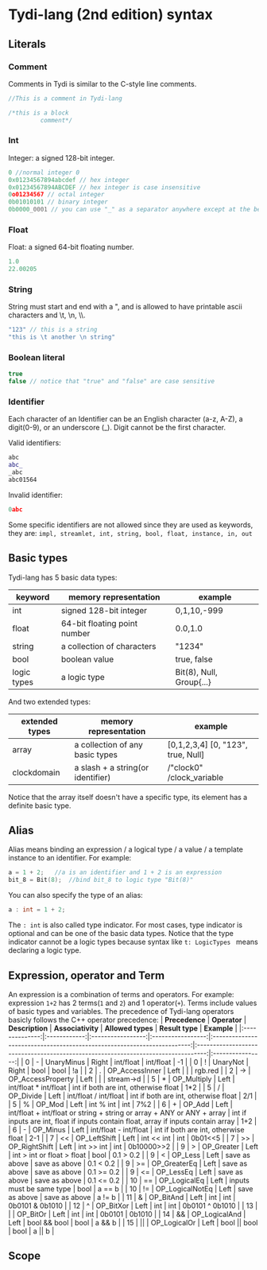 # Tydi-lang (2nd edition) syntax

## Literals

### Comment

Comments in Tydi is similar to the C-style line comments.

```cpp
//This is a comment in Tydi-lang
```

```cpp
/*this is a block
         comment*/
```

### Int 

Integer: a signed 128-bit integer.

```cpp
0 //normal integer 0
0x01234567894abcdef // hex integer
0x01234567894ABCDEF // hex integer is case insensitive
0o01234567 // octal integer
0b01010101 // binary integer
0b0000_0001 // you can use "_" as a separator anywhere except at the beginning of the integer.
```

### Float

Float: a signed 64-bit floating number.

```cpp
1.0
22.00205
```

### String

String must start and end with a ", and is allowed to have printable ascii characters and \\t, \\n, \\\\.

```cpp
"123" // this is a string
"this is \t another \n string"
```

### Boolean literal

```cpp
true
false // notice that "true" and "false" are case sensitive
```

### Identifier

Each character of an Identifier can be an English character (a-z, A-Z), a digit(0-9), or an underscore (_). Digit cannot be the first character.

Valid identifiers:
```cpp
abc
abc_
_abc
abc01564
```

Invalid identifier:
```cpp
0abc
```

Some specific identifiers are not allowed since they are used as keywords, they are: ```impl, streamlet, int, string, bool, float, instance, in, out```

## Basic types

Tydi-lang has 5 basic data types:

| keyword     | memory representation        | example                  |
|-------------|------------------------------|--------------------------|
| int         | signed 128-bit integer       | 0,1,10,-999              |
| float       | 64-bit floating point number | 0.0,1.0                  |
| string      | a collection of characters   | "1234"                   |
| bool        | boolean value                | true, false              |
| logic types | a logic type                 | Bit(8), Null, Group{...} |

And two extended types:

| extended types | memory representation             | example                            |
|----------------|-----------------------------------|------------------------------------|
| array          | a collection of any basic types   | [0,1,2,3,4] [0, "123", true, Null] |
| clockdomain    | a slash + a string(or identifier) | /"clock0" /clock_variable          |

Notice that the array itself doesn't have a specific type, its element has a definite basic type.

## Alias

Alias means binding an expression / a logical type / a value / a template instance to an identifier. For example:

```cpp
a = 1 + 2;   //a is an identifier and 1 + 2 is an expression
bit_8 = Bit(8);  //bind bit_8 to logic type "Bit(8)"
```

You can also specify the type of an alias:

```cpp
a : int = 1 + 2;
```

The ```: int``` is also called type indicator. For most cases, type indicator is optional and can be one of the basic data types. Notice that the type indicator cannot be a logic types because syntax like ```t: LogicTypes ``` means declaring a logic type.

## Expression, operator and Term
An expression is a combination of terms and operators. For example: expression `1+2` has 2 terms(`1` and `2`) and 1 operator(`+`). Terms include values of basic types and variables. The precedence of Tydi-lang operators basicly follows the C++ operator precedence:
| **Precedence** | **Operator** |  **Description**  | **Associativity** |                            **Allowed types**                            |                                  **Result type**                                  |    **Example**   |
|:--------------:|:------------:|:-----------------:|:-----------------:|:-----------------------------------------------------------------------:|:---------------------------------------------------------------------------------:|:----------------:|
|        0       |       -      |     UnaryMinus    |       Right       |                                int/float                                |                                     int/float                                     |        -1        |
|        0       |       !      |      UnaryNot     |       Right       |                                   bool                                  |                                        bool                                       |        !a        |
|        2       |       .      |   OP_AccessInner  |        Left       |                                                                         |                                                                                   |      rgb.red     |
|        2       |      ->      | OP_AccessProperty |        Left       |                                                                         |                                                                                   |     stream->d    |
|        5       |       *      |    OP_Multiply    |        Left       |                          int/float * int/float                          |                        int if both are int, otherwise float                       |        1*2       |
|        5       |       /      |     OP_Divide     |        Left       |                          int/float / int/float                          |                        int if both are int, otherwise float                       |        2/1       |
|        5       |       %      |       OP_Mod      |        Left       |                                int % int                                |                                        int                                        |        7%2       |
|        6       |       +      |       OP_Add      |        Left       | int/float + int/float or string + string or array + ANY or ANY + array | int if inputs are int, float if inputs contain float, array if inputs contain array |        1+2       |
|        6       |       -      |      OP_Minus     |        Left       |                          int/float - int/float                          |                        int if both are int, otherwise float                       |        2-1       |
|        7       |      <<      |    OP_LeftShift   |        Left       |                                int << int                               |                                        int                                        |      0b01<<5     |
|        7       |      >>      |   OP_RightShift   |        Left       |                                int >> int                               |                                        int                                        |    0b10000>>2    |
|        9       |       >      |     OP_Greater    |        Left       |                        int > int or float > float                       |                                        bool                                       |     0.1 > 0.2    |
|        9       |       <      |      OP_Less      |        Left       |                              save as above                              |                                   save as above                                   |     0.1 < 0.2    |
|        9       |      >=      |    OP_GreaterEq   |        Left       |                              save as above                              |                                   save as above                                   |    0.1 >= 0.2    |
|        9       |      <=      |     OP_LessEq     |        Left       |                              save as above                              |                                   save as above                                   |    0.1 <= 0.2    |
|       10       |      ==      |    OP_LogicalEq   |        Left       |                         inputs must be same type                        |                                        bool                                       |      a == b      |
|       10       |      !=      |  OP_LogicalNotEq  |        Left       |                              save as above                              |                                   save as above                                   |      a != b      |
|       11       |       &      |     OP_BitAnd     |        Left       |                                   int                                   |                                        int                                        |  0b0101 & 0b1010 |
|       12       |       ^      |     OP_BitXor     |        Left       |                                   int                                   |                                        int                                        |  0b0101 ^ 0b1010 |
|       13       |      \|      |      OP_BitOr     |        Left       |                                   int                                   |                                        int                                        | 0b0101 \| 0b1010 |
|       14       |      &&      |   OP_LogicalAnd   |        Left       |                               bool && bool                              |                                        bool                                       |      a && b      |
|       15       |     \|\|     |    OP_LogicalOr   |        Left       |                              bool \|\| bool                             |                                        bool                                       |     a \|\| b     |

## Scope
